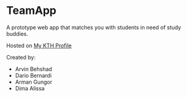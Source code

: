 # TeamApp

A prototype web app that matches you with students in need of study buddies.

Hosted on [My KTH Profile](https://people.kth.se/~arvinb/TeamApp/index.html)

Created by:

* Arvin Behshad
* Dario Bernardi
* Arman Gungor
* Dima Alissa
